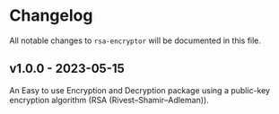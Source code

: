 # Changelog

All notable changes to `rsa-encryptor` will be documented in this file.

## v1.0.0 - 2023-05-15

An Easy to use Encryption and Decryption package using a public-key encryption algorithm (RSA (Rivest–Shamir–Adleman)).
